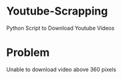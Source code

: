 # Youtube-Scrapping
Python Script to Download Youtube Videos

# Problem
Unable to download video above 360 pixels
